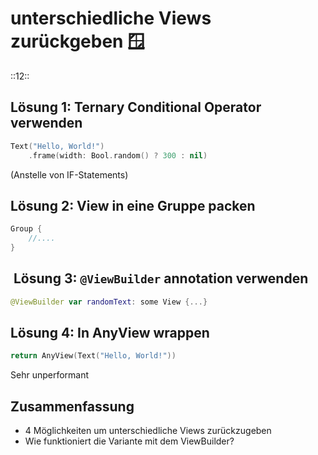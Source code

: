 # unterschiedliche Views zurückgeben 🪟
::12::

## Lösung 1: Ternary Conditional Operator verwenden
```swift
Text("Hello, World!")
	.frame(width: Bool.random() ? 300 : nil)
```

(Anstelle von IF-Statements)

## Lösung 2: View in eine Gruppe packen
```swift
Group {
	//....
}
```

##  Lösung 3: `@ViewBuilder` annotation verwenden
```swift
@ViewBuilder var randomText: some View {...}
```


## Lösung 4: In AnyView wrappen

```swift
return AnyView(Text("Hello, World!"))
```

Sehr unperformant

## Zusammenfassung
- 4 Möglichkeiten um unterschiedliche Views zurückzugeben
- Wie funktioniert die Variante mit dem ViewBuilder?